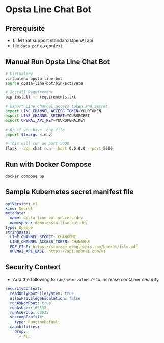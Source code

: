 # Opsta Line Chat Bot

## Prerequisite

* LLM that support standard OpenAI api
* file `data.pdf` as context

## Manual Run Opsta Line Chat Bot

```bash
# Virtualenv
virtualenv opsta-line-bot
source opsta-line-bot/bin/activate

# Install Requirement
pip install -r requirements.txt

# Export Line channel access token and secret
export LINE_CHANNEL_ACCESS_TOKEN=YOURTOKEN
export LINE_CHANNEL_SECRET=YOURSECRET
export OPENAI_API_KEY=YOUROPENAIKEY

# Or if you have .env file
export $(xargs <.env)

# This will run on port 5000
flask --app chat run --host 0.0.0.0 --port 5000
```

## Run with Docker Compose

```bash
docker compose up
```

## Sample Kubernetes secret manifest file

```yaml
apiVersion: v1
kind: Secret
metadata:
  name: opsta-line-bot-secrets-dev
  namespace: demo-opsta-line-bot-dev
type: Opaque
stringData:
  LINE_CHANNEL_SECRET: CHANGEME
  LINE_CHANNEL_ACCESS_TOKEN: CHANGEME
  PDF_FILE: https://storage.googleapis.com/bucket/file.pdf
  OPENAI_API_BASE: https://api.openai.com/v1
```

## Security Context

* Add the following to `iac/helm-values/*` to increase container security

```yaml
securityContext:
  readOnlyRootFilesystem: true
  allowPrivilegeEscalation: false
  runAsNonRoot: true
  runAsUser: 65532
  runAsGroup: 65532
  seccompProfile:
    type: RuntimeDefault
  capabilities:
    drop:
      - ALL
```
